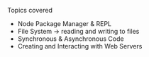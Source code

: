 Topics covered
- Node Package Manager & REPL
- File System -> reading and writing to files
- Synchronous & Asynchronous Code
- Creating and Interacting with Web Servers